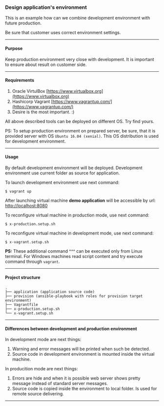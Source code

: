 ### Design application's environment

This is an example how can we combine development environment with future
production.

Be sure that customer uses correct environment settings.

---

#### Purpose

Keep production environment very close with development.
It is important to ensure about result on customer side.

---

#### Requirements

1. Oracle VirtulBox [https://www.virtualbox.org](https://www.virtualbox.org)
1. Hashicorp Vagrant [https://www.vagrantup.com/](https://www.vagrantup.com/)
1. Desire is the most important. :)

All above described tools can be deployed on different OS. Try find yours.

PS: To setup production environment on prepared server, be sure, that it is
provided server with OS `Ubuntu 16.04 (xenial)`. This OS distribution is used for development
environment.

---

#### Usage

By default development environment will be deployed. Development environment use
current folder as source for application.

To launch development environment use next command:

```
$ vagrant up
```

After launching virtual machine **demo application** will be accessible by url:
[http://localhost:8080](http://localhost:8080)

To reconfigure virtual machine in production mode, use next command:
```
$ x-production.setup.sh
```

To reconfigure virtual machine in development mode, use next command:
```
$ x-vagrant.setup.sh
```

**PS:** These additional command ^^^ can be executed only from Linux terminal.
For Windows machines read script content and try execute command through `vagrant`.

---

#### Project structure

```
.
├── application (application source code)
├── provision (ansible-playbook with roles for provision target environment)
├── Vagrantfile
├── x-production.setup.sh
└── x-vagrant.setup.sh
```

---

#### Differences between development and production environment

In development mode are next things:

1. Warning and error messages will be printed when such be detected.
1. Source code in development environment is mounted inside the virtual machine.

In producition mode are next things:

1. Errors are hide and when it is possible web server shows pretty message
instead of standard server messages.
1. Source code is copied inside the environment to local folder. Is used for
remote source delivering.

---
